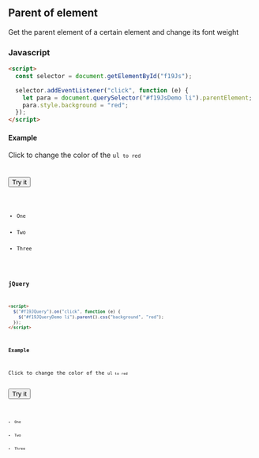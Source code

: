 ## Parent of element

Get the parent element of a certain element and change its font weight

### Javascript

```html
<script>
  const selector = document.getElementById("f19Js");

  selector.addEventListener("click", function (e) {
    let para = document.querySelector("#f19JsDemo li").parentElement;
    para.style.background = "red";
  });
</script>
```

#### Example

Click to change the color of the <code>ul<code> to red

<button id="f19Js">Try it</button>

<ul id="f19JsDemo">
  <li>One</li>
  <li>Two</li>
  <li>Three</li>
</ul>

### jQuery

```html
<script>
  $("#f19JQuery").on("click", function (e) {
    $("#f19JQueryDemo li").parent().css("background", "red");
  });
</script>
```

#### Example

Click to change the color of the <code>ul<code> to red

<button id="f19JQuery">Try it</button>

<ul id="f19JQueryDemo">
  <li>One</li>
  <li>Two</li>
  <li>Three</li>
</ul>
